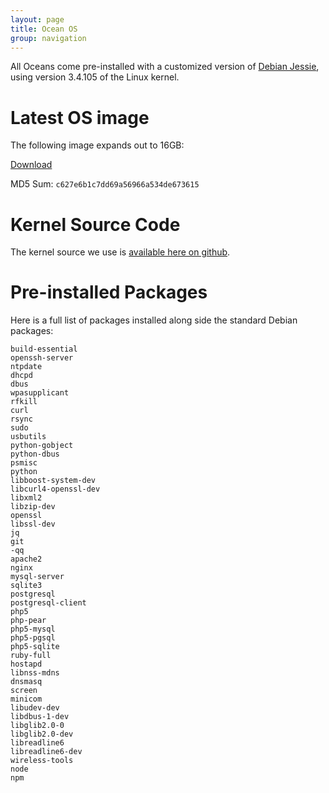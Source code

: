```yaml
---
layout: page
title: Ocean OS
group: navigation
---
```

All Oceans come pre-installed with a customized version of [Debian Jessie](https://www.debian.org/releases/stable/), using version 3.4.105 of the Linux kernel.

# Latest OS image

The following image expands out to 16GB:

[Download](https://s3.amazonaws.com/oceanosimages/16gbOceanOS.img.tar.gz)

MD5 Sum: `c627e6b1c7dd69a56966a534de673615`

# Kernel Source Code

The kernel source we use is [available here on github](https://github.com/GetOcean/ocean-linux).

# Pre-installed Packages

Here is a full list of packages installed along side the standard Debian packages:

```console
build-essential
openssh-server
ntpdate
dhcpd
dbus
wpasupplicant
rfkill
curl
rsync
sudo
usbutils
python-gobject
python-dbus
psmisc
python
libboost-system-dev
libcurl4-openssl-dev
libxml2
libzip-dev
openssl
libssl-dev
jq
git
-qq
apache2
nginx
mysql-server
sqlite3
postgresql
postgresql-client
php5
php-pear
php5-mysql
php5-pgsql
php5-sqlite
ruby-full
hostapd
libnss-mdns
dnsmasq
screen
minicom
libudev-dev
libdbus-1-dev
libglib2.0-0
libglib2.0-dev
libreadline6
libreadline6-dev
wireless-tools
node
npm
```
